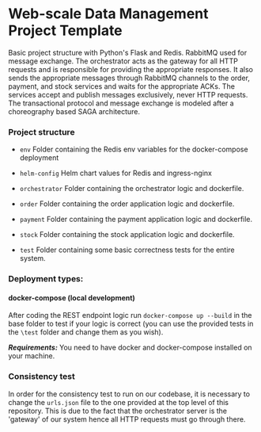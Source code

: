 # Web-scale Data Management Project Template

Basic project structure with Python's Flask and Redis. RabbitMQ used for message exchange.
The orchestrator acts as the gateway for all HTTP requests and is responsible for providing the appropriate responses. It also
sends the appropriate messages through RabbitMQ channels to the order, payment, and stock services and waits for the appropriate
ACKs. The services accept and publish messages exclusively, never HTTP requests. The transactional protocol and message exchange
is modeled after a choreography based SAGA architecture.

### Project structure

* `env`
    Folder containing the Redis env variables for the docker-compose deployment
    
* `helm-config` 
    Helm chart values for Redis and ingress-nginx

* `orchestrator`
    Folder containing the orchestrator logic and dockerfile.

* `order`
    Folder containing the order application logic and dockerfile. 
    
* `payment`
    Folder containing the payment application logic and dockerfile. 

* `stock`
    Folder containing the stock application logic and dockerfile. 

* `test`
    Folder containing some basic correctness tests for the entire system.

### Deployment types:

#### docker-compose (local development)

After coding the REST endpoint logic run `docker-compose up --build` in the base folder to test if your logic is correct
(you can use the provided tests in the `\test` folder and change them as you wish). 

***Requirements:*** You need to have docker and docker-compose installed on your machine.

### Consistency test

In order for the consistency test to run on our codebase, it is necessary to change the `urls.json` file to the one 
provided at the top level of this repository. This is due to the fact that the orchestrator server is the 'gateway' of our system
hence all HTTP requests must go through there.